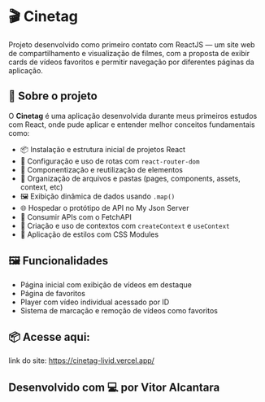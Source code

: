 # 🎬 Cinetag

Projeto desenvolvido como primeiro contato com ReactJS — um site web de compartilhamento e visualização de filmes, com a proposta de exibir cards de vídeos favoritos e permitir navegação por diferentes páginas da aplicação.

## 🚀 Sobre o projeto

O **Cinetag** é uma aplicação desenvolvida durante meus primeiros estudos com React, onde pude aplicar e entender melhor conceitos fundamentais como:

- 📦 Instalação e estrutura inicial de projetos React
- 🧭 Configuração e uso de rotas com `react-router-dom`
- 🧠 Componentização e reutilização de elementos
- 📂 Organização de arquivos e pastas (pages, components, assets, context, etc)
- 🖼 Exibição dinâmica de dados usando `.map()`
- 🌐 Hospedar o protótipo de API no My Json Server
- 💠 Consumir APIs com o FetchAPI
- 🧠 Criação e uso de contextos com `createContext` e `useContext`
- 🎨 Aplicação de estilos com CSS Modules

## 🖼 Funcionalidades

- Página inicial com exibição de vídeos em destaque
- Página de favoritos
- Player com vídeo individual acessado por ID
- Sistema de marcação e remoção de vídeos como favoritos

## 📦 Acesse aqui:
link do site: https://cinetag-livid.vercel.app/

## Desenvolvido com 💻 por Vitor Alcantara
